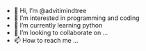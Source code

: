 - 👋 Hi, I’m @advitimindtree
- 👀 I’m interested in programming and coding
- 🌱 I’m currently learning python
- 💞️ I’m looking to collaborate on ...
- 📫 How to reach me ...

<!---
advitimindtree/advitimindtree is a ✨ special ✨ repository because its `README.md` (this file) appears on your GitHub profile.
You can click the Preview link to take a look at your changes.
--->
